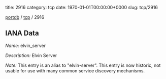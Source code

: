title: 2916
category: tcp
date: 1970-01-01T00:00:00+0000
slug: tcp/2916

[portdb](/) / [tcp](/category/tcp.html) / 2916


## IANA Data

_Name:_ elvin_server

_Description:_ Elvin Server

_Note:_ This entry is an alias to "elvin-server".
This entry is now historic, not usable for use with many
common service discovery mechanisms.

